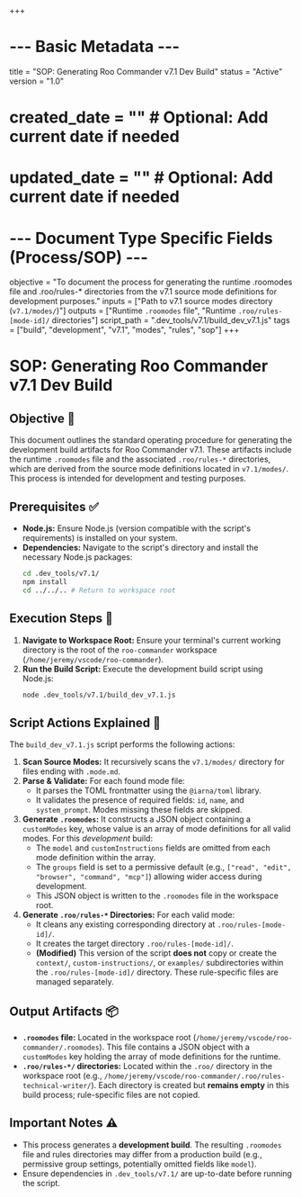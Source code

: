 +++
# --- Basic Metadata ---
title = "SOP: Generating Roo Commander v7.1 Dev Build"
status = "Active"
version = "1.0"
# created_date = "" # Optional: Add current date if needed
# updated_date = "" # Optional: Add current date if needed

# --- Document Type Specific Fields (Process/SOP) ---
objective = "To document the process for generating the runtime .roomodes file and .roo/rules-* directories from the v7.1 source mode definitions for development purposes."
inputs = ["Path to v7.1 source modes directory (`v7.1/modes/`)"]
outputs = ["Runtime `.roomodes` file", "Runtime `.roo/rules-[mode-id]/` directories"]
script_path = ".dev_tools/v7.1/build_dev_v7.1.js"
tags = ["build", "development", "v7.1", "modes", "rules", "sop"]
+++

# SOP: Generating Roo Commander v7.1 Dev Build

## Objective 🎯

This document outlines the standard operating procedure for generating the development build artifacts for Roo Commander v7.1. These artifacts include the runtime `.roomodes` file and the associated `.roo/rules-*` directories, which are derived from the source mode definitions located in `v7.1/modes/`. This process is intended for development and testing purposes.

## Prerequisites ✅

*   **Node.js:** Ensure Node.js (version compatible with the script's requirements) is installed on your system.
*   **Dependencies:** Navigate to the script's directory and install the necessary Node.js packages:
    ```bash
    cd .dev_tools/v7.1/
    npm install
    cd ../../.. # Return to workspace root
    ```

## Execution Steps 🚀

1.  **Navigate to Workspace Root:** Ensure your terminal's current working directory is the root of the `roo-commander` workspace (`/home/jeremy/vscode/roo-commander`).
2.  **Run the Build Script:** Execute the development build script using Node.js:
    ```bash
    node .dev_tools/v7.1/build_dev_v7.1.js
    ```

## Script Actions Explained 📜

The `build_dev_v7.1.js` script performs the following actions:

1.  **Scan Source Modes:** It recursively scans the `v7.1/modes/` directory for files ending with `.mode.md`.
2.  **Parse & Validate:** For each found mode file:
    *   It parses the TOML frontmatter using the `@iarna/toml` library.
    *   It validates the presence of required fields: `id`, `name`, and `system_prompt`. Modes missing these fields are skipped.
3.  **Generate `.roomodes`:** It constructs a JSON object containing a `customModes` key, whose value is an array of mode definitions for all valid modes. For this *development* build:
    *   The `model` and `customInstructions` fields are omitted from each mode definition within the array.
    *   The `groups` field is set to a permissive default (e.g., `["read", "edit", "browser", "command", "mcp"]`) allowing wider access during development.
    *   This JSON object is written to the `.roomodes` file in the workspace root.
4.  **Generate `.roo/rules-*` Directories:** For each valid mode:
    *   It cleans any existing corresponding directory at `.roo/rules-[mode-id]/`.
    *   It creates the target directory `.roo/rules-[mode-id]/`.
    *   **(Modified)** This version of the script **does not** copy or create the `context/`, `custom-instructions/`, or `examples/` subdirectories within the `.roo/rules-[mode-id]/` directory. These rule-specific files are managed separately.


## Output Artifacts 📦

*   **`.roomodes` file:** Located in the workspace root (`/home/jeremy/vscode/roo-commander/.roomodes`). This file contains a JSON object with a `customModes` key holding the array of mode definitions for the runtime.
*   **`.roo/rules-*/` directories:** Located within the `.roo/` directory in the workspace root (e.g., `/home/jeremy/vscode/roo-commander/.roo/rules-technical-writer/`). Each directory is created but **remains empty** in this build process; rule-specific files are not copied.

## Important Notes ⚠️

*   This process generates a **development build**. The resulting `.roomodes` file and rules directories may differ from a production build (e.g., permissive group settings, potentially omitted fields like `model`).
*   Ensure dependencies in `.dev_tools/v7.1/` are up-to-date before running the script.